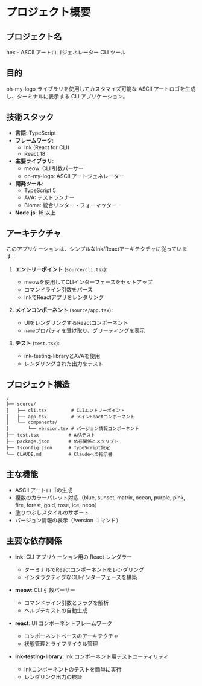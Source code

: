 # プロジェクト概要

## プロジェクト名

hex - ASCII アートロゴジェネレーター CLI ツール

## 目的

oh-my-logo ライブラリを使用してカスタマイズ可能な ASCII アートロゴを生成し、ターミナルに表示する CLI アプリケーション。

## 技術スタック

- **言語**: TypeScript
- **フレームワーク**:
  - Ink (React for CLI)
  - React 18
- **主要ライブラリ**:
  - meow: CLI 引数パーサー
  - oh-my-logo: ASCII アートジェネレーター
- **開発ツール**:
  - TypeScript 5
  - AVA: テストランナー
  - Biome: 統合リンター・フォーマッター
- **Node.js**: 16 以上

## アーキテクチャ

このアプリケーションは、シンプルなInk/Reactアーキテクチャに従っています：

1. **エントリーポイント** (`source/cli.tsx`): 
   - meowを使用してCLIインターフェースをセットアップ
   - コマンドライン引数をパース
   - InkでReactアプリをレンダリング

2. **メインコンポーネント** (`source/app.tsx`): 
   - UIをレンダリングするReactコンポーネント
   - `name`プロパティを受け取り、グリーティングを表示

3. **テスト** (`test.tsx`): 
   - ink-testing-libraryとAVAを使用
   - レンダリングされた出力をテスト

## プロジェクト構造

```
/
├── source/
│   ├── cli.tsx         # CLIエントリーポイント
│   ├── app.tsx         # メインReactコンポーネント
│   └── components/
│       └── version.tsx # バージョン情報コンポーネント
├── test.tsx           # AVAテスト
├── package.json       # 依存関係とスクリプト
├── tsconfig.json      # TypeScript設定
└── CLAUDE.md          # Claudeへの指示書
```

## 主な機能

- ASCII アートロゴの生成
- 複数のカラーパレット対応（blue, sunset, matrix, ocean, purple, pink, fire, forest, gold, rose, ice, neon）
- 塗りつぶしスタイルのサポート
- バージョン情報の表示（/version コマンド）

## 主要な依存関係

- **ink**: CLI アプリケーション用の React レンダラー
  - ターミナルでReactコンポーネントをレンダリング
  - インタラクティブなCLIインターフェースを構築

- **meow**: CLI 引数パーサー
  - コマンドライン引数とフラグを解析
  - ヘルプテキストの自動生成

- **react**: UI コンポーネントフレームワーク
  - コンポーネントベースのアーキテクチャ
  - 状態管理とライフサイクル管理

- **ink-testing-library**: Ink コンポーネント用テストユーティリティ
  - Inkコンポーネントのテストを簡単に実行
  - レンダリング出力の検証